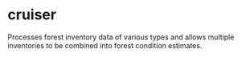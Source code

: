# cruiser
Processes forest inventory data of various types and allows multiple inventories to be combined into forest condition estimates.
